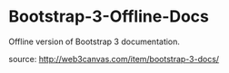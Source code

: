 Bootstrap-3-Offline-Docs
========================

Offline version of Bootstrap 3 documentation.

source: http://web3canvas.com/item/bootstrap-3-docs/
